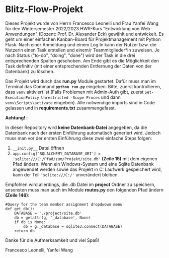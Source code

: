 # Blitz-Flow-Projekt 

Dieses Projekt wurde von Herrn Francesco Leonelli und Frau Yanfei Wang für den Wintersemester 2022/2023 HWR-Kurs "Entwicklung von Web-Anwendungen" (Dozent: Prof. Dr. Alexander Eck)
gewählt und entwickelt. Es geht um einer einfachen Kanban-Board für Projektmanagement mit Python Flask. Nach einer Anmeldung und einem Log In kann der Nutzer bzw. die Nutzerin einen Task erstellen und einem/r Teammitglieder*in zuweisen. Je nach Status ("to-do", "doing", "done") wird der Task in die drei entsprechenden Spalten geschoben. Am Ende gibt es die Möglichkeit den Task definitiv (mit einer entsprechenden Entfernung der Daten von der Datenbank) zu löschen. 


Das Projekt wird durch das  **run.py** Module gestartet. Dafür muss man im Terminal das Command 
**```python run.py```** eingeben. Bitte, zuerst kontrollieren, dass ```venv``` aktiviert ist (Falls Problemen mit Admin-Auth gibt, zuerst ```Set-ExecutionPolicy Unrestricted -Scope Proces``` und dann ```venv\Scripts\activate``` eingeben). Alle notwendige imports sind in Code gelassen und in **requirements.txt** zusammengefasst. 

**Achtung! :**

In dieser Repository wird **keine Datenbank-Datei** angegeben, da die Datenbank nach der ersten Einführung automatisch generiert wird. Jedoch muss man vor der ersten Einführung diese zwei einfache Steps folgen:

 1) ```__init.py__``` Datei öffnen
 2) ```app.config['SQLALCHEMY_DATABASE_URI'] = 'sqlite:///C:/Pfad/zum/Projekt/site.db'``` **(Zeile 15)** mit dem eigenen Pfad ändern. Wenn ein Windows-System und eine Sqlite Datenbank angewendet werden sowie das Projekt in C: Laufwerk gespeichert wird, kann der Teil ```'sqlite:///C:/'``` unverändert bleiben.  

 Empfohlen wird allerdings, die .db Datei im **project** Ordner zu speichern, ansonsten muss man auch im Module **routes.py** den folgenden Pfad ändern **(Zeile 146)**:

```
#Query for the team member assignment dropdwown menu
def get_db():
    DATABASE = './project/site.db'
    db = getattr(g, '_database', None)
    if db is None:
        db = g._database = sqlite3.connect(DATABASE)
    return db
```

Danke für die Aufmerksamkeit und viel Spaß!

Francesco Leonelli,
Yanfei Wang





